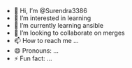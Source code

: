 - 👋 Hi, I’m @Surendra3386
- 👀 I’m interested in learning
- 🌱 I’m currently learning ansible
- 💞️ I’m looking to collaborate on merges
- 📫 How to reach me ...
- 😄 Pronouns: ...
- ⚡ Fun fact: ...

<!---
Surendra3386/Surendra3386 is a ✨ special ✨ repository because its `README.md` (this file) appears on your GitHub profile.
You can click the Preview link to take a look at your changes.
--->
